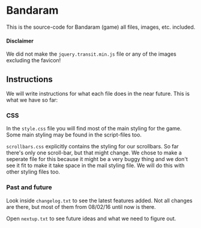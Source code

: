 # Bandaram
This is the source-code for Bandaram (game) all files, images, etc. included.

#### Disclaimer
We did not make the <code>jquery.transit.min.js</code> file or any of the images excluding the favicon!

## Instructions
We will write instructions for what each file does in the near future. This is what we have so far:

### CSS
In the <code>style.css</code> file you will find most of the main styling for the game. Some main styling may be found in the script-files too.

<code>scrollbars.css</code> explicitly contains the styling for our scrollbars. So far there's only one scroll-bar, but that might change. We chose to make a seperate file for this because it might be a very buggy thing and we don't see it fit to make it take space in the mail styling file. We will do this with other styling files too.

### Past and future
Look inside <code>changelog.txt</code> to see the latest features added. Not all changes are there, but most of them from 08/02/16 until now is there.

Open <code>nextup.txt</code> to see future ideas and what we need to figure out.
